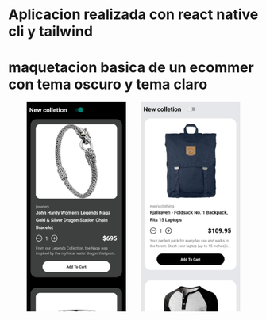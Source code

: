 # Aplicacion realizada con react native cli y tailwind

# maquetacion basica de un ecommer con tema oscuro y tema claro

<div style='display: flex; flex-wrap: wrap; justify-content: center; gap:30px;'>
<img src="./dark.jpeg" width="200px">
<img src="./light.jpeg" width="200px">
</div>
